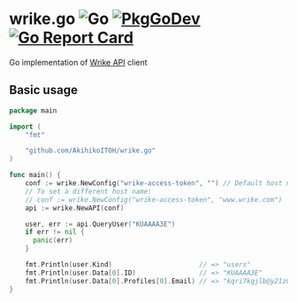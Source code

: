# wrike.go ![Go](https://github.com/AkihikoITOH/wrike.go/workflows/Go/badge.svg?branch=master) [![PkgGoDev](https://pkg.go.dev/badge/github.com/AkihikoITOH/wrike.go)](https://pkg.go.dev/github.com/AkihikoITOH/wrike.go) [![Go Report Card](https://goreportcard.com/badge/github.com/AkihikoITOH/wrike.go)](https://goreportcard.com/report/github.com/AkihikoITOH/wrike.go)

Go implementation of [Wrike API](https://developers.wrike.com/documentation/api/overview) client

## Basic usage

```go
package main

import (
    "fmt"

    "github.com/AkihikoITOH/wrike.go"
)

func main() {
    conf := wrike.NewConfig("wrike-access-token", "") // Default host name is "app-eu.wrike.com"
    // To set a different host name:
    // conf := wrike.NewConfig("wrike-access-token", "www.wrike.com")
    api := wrike.NewAPI(conf)

    user, err := api.QueryUser("KUAAAA3E")
    if err != nil {
      panic(err)
    }

    fmt.Println(user.Kind)                      // => "users"
    fmt.Println(user.Data[0].ID)                // => "KUAAAA3E"
    fmt.Println(user.Data[0].Profiles[0].Email) // => "kqri7kgjlb@y21z0uysjx.com"
}
```
